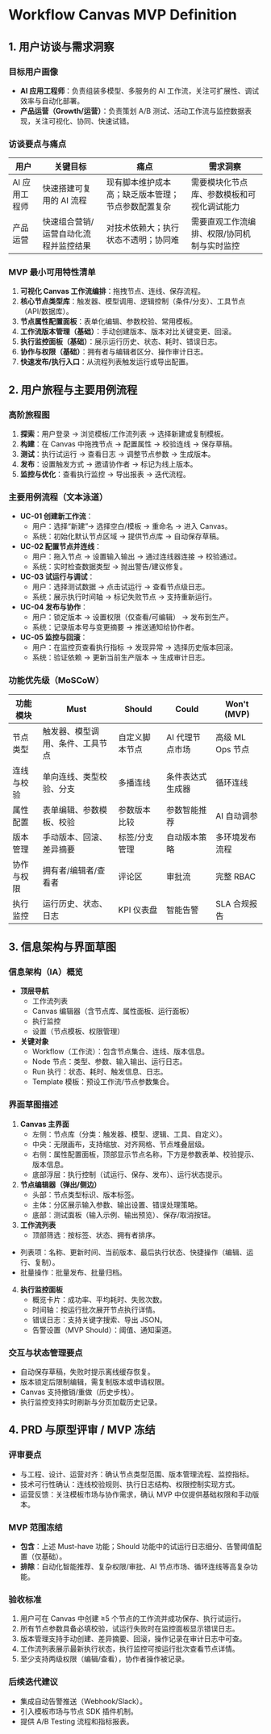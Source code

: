 # Workflow Canvas MVP Definition

## 1. 用户访谈与需求洞察

### 目标用户画像
- **AI 应用工程师**：负责组装多模型、多服务的 AI 工作流，关注可扩展性、调试效率与自动化部署。
- **产品运营（Growth/运营）**：负责策划 A/B 测试、活动工作流与监控数据表现，关注可视化、协同、快速试错。

### 访谈要点与痛点
| 用户 | 关键目标 | 痛点 | 需求洞察 |
| --- | --- | --- | --- |
| AI 应用工程师 | 快速搭建可复用的 AI 流程 | 现有脚本维护成本高；缺乏版本管理；节点参数配置复杂 | 需要模块化节点库、参数模板和可视化调试能力 |
| 产品运营 | 快速组合营销/运营自动化流程并监控结果 | 对技术依赖大；执行状态不透明；协同难 | 需要直观工作流编排、权限/协同机制与实时监控 |

### MVP 最小可用特性清单
1. **可视化 Canvas 工作流编排**：拖拽节点、连线、保存流程。
2. **核心节点类型库**：触发器、模型调用、逻辑控制（条件/分支）、工具节点（API/数据库）。
3. **节点属性配置面板**：表单化编辑、参数校验、常用模板。
4. **工作流版本管理（基础）**：手动创建版本、版本对比关键变更、回滚。
5. **执行监控面板（基础）**：展示运行历史、状态、耗时、错误日志。
6. **协作与权限（基础）**：拥有者与编辑者区分、操作审计日志。
7. **快速发布/执行入口**：从流程列表触发运行或导出配置。

## 2. 用户旅程与主要用例流程

### 高阶旅程图
1. **探索**：用户登录 → 浏览模板/工作流列表 → 选择新建或复制模板。
2. **构建**：在 Canvas 中拖拽节点 → 配置属性 → 校验连线 → 保存草稿。
3. **测试**：执行试运行 → 查看日志 → 调整节点参数 → 生成版本。
4. **发布**：设置触发方式 → 邀请协作者 → 标记为线上版本。
5. **监控与优化**：查看执行监控 → 导出报表 → 迭代流程。

### 主要用例流程（文本泳道）
- **UC-01 创建新工作流**：
  - 用户：选择“新建”→ 选择空白/模板 → 重命名 → 进入 Canvas。
  - 系统：初始化默认节点区域 → 提供节点库 → 自动保存草稿。
- **UC-02 配置节点并连线**：
  - 用户：拖入节点 → 设置输入输出 → 通过连线器连接 → 校验通过。
  - 系统：实时检查数据类型 → 抛出警告/建议修复。
- **UC-03 试运行与调试**：
  - 用户：选择测试数据 → 点击试运行 → 查看节点级日志。
  - 系统：展示执行时间轴 → 标记失败节点 → 支持重新运行。
- **UC-04 发布与协作**：
  - 用户：锁定版本 → 设置权限（仅查看/可编辑） → 发布到生产。
  - 系统：记录版本号与变更摘要 → 推送通知给协作者。
- **UC-05 监控与回滚**：
  - 用户：在监控页查看执行指标 → 发现异常 → 选择历史版本回滚。
  - 系统：验证依赖 → 更新当前生产版本 → 生成审计日志。

### 功能优先级（MoSCoW）
| 功能模块 | Must | Should | Could | Won't (MVP) |
| --- | --- | --- | --- | --- |
| 节点类型 | 触发器、模型调用、条件、工具节点 | 自定义脚本节点 | AI 代理节点市场 | 高级 ML Ops 节点 |
| 连线与校验 | 单向连线、类型校验、分支 | 多播连线 | 条件表达式生成器 | 循环连线 |
| 属性配置 | 表单编辑、参数模板、校验 | 参数版本比较 | 参数智能推荐 | AI 自动调参 |
| 版本管理 | 手动版本、回滚、差异摘要 | 标签/分支管理 | 自动版本策略 | 多环境发布流程 |
| 协作与权限 | 拥有者/编辑者/查看者 | 评论区 | 审批流 | 完整 RBAC |
| 执行监控 | 运行历史、状态、日志 | KPI 仪表盘 | 智能告警 | SLA 合规报告 |

## 3. 信息架构与界面草图

### 信息架构（IA）概览
- **顶层导航**
  - 工作流列表
  - Canvas 编辑器（含节点库、属性面板、运行面板）
  - 执行监控
  - 设置（节点模板、权限管理）
- **关键对象**
  - Workflow（工作流）：包含节点集合、连线、版本信息。
  - Node 节点：类型、参数、输入输出、运行日志。
  - Run 执行：状态、耗时、触发信息、日志。
  - Template 模板：预设工作流/节点参数集合。

### 界面草图描述
1. **Canvas 主界面**
   - 左侧：节点库（分类：触发器、模型、逻辑、工具、自定义）。
   - 中央：无限画布，支持缩放、对齐网格、节点堆叠层级。
   - 右侧：属性配置面板，顶部显示节点名称，下方是参数表单、校验提示、版本信息。
   - 底部浮层：执行控制（试运行、保存、发布）、运行状态提示。
2. **节点编辑器（弹出/侧边）**
   - 头部：节点类型标识、版本标签。
   - 主体：分区展示输入参数、输出设置、错误处理策略。
   - 底部：测试面板（输入示例、输出预览）、保存/取消按钮。
3. **工作流列表**
   - 顶部筛选：按标签、状态、拥有者排序。
  - 列表项：名称、更新时间、当前版本、最后执行状态、快捷操作（编辑、运行、复制）。
   - 批量操作：批量发布、批量归档。
4. **执行监控面板**
   - 概览卡片：成功率、平均耗时、失败次数。
   - 时间轴：按运行批次展开节点执行详情。
   - 错误日志：支持关键字搜索、导出 JSON。
   - 告警设置（MVP Should）：阈值、通知渠道。

### 交互与状态管理要点
- 自动保存草稿，失败时提示离线缓存恢复。
- 版本锁定后限制编辑，需复制版本或申请权限。
- Canvas 支持撤销/重做（历史步栈）。
- 执行监控支持实时刷新与分页加载历史记录。

## 4. PRD 与原型评审 / MVP 冻结

### 评审要点
- 与工程、设计、运营对齐：确认节点类型范围、版本管理流程、监控指标。
- 技术可行性确认：连线校验规则、执行日志结构、权限控制实现方式。
- 运营反馈：关注模板市场与协作需求，确认 MVP 中仅提供基础权限和手动版本。

### MVP 范围冻结
- **包含**：上述 Must-have 功能；Should 功能中的试运行日志细分、告警阈值配置（仅基础）。
- **排除**：自动化智能推荐、复杂权限/审批、AI 节点市场、循环连线等高复杂功能。

### 验收标准
1. 用户可在 Canvas 中创建 ≥5 个节点的工作流并成功保存、执行试运行。
2. 所有节点参数具备必填校验，试运行失败时在监控面板显示错误日志。
3. 版本管理支持手动创建、差异摘要、回滚，操作记录在审计日志中可查。
4. 工作流列表展示最新执行状态，执行监控可按运行批次查看节点详情。
5. 至少支持两级权限（编辑/查看），协作者操作被记录。

### 后续迭代建议
- 集成自动告警推送（Webhook/Slack）。
- 引入模板市场与节点 SDK 插件机制。
- 提供 A/B Testing 流程和指标报表。


